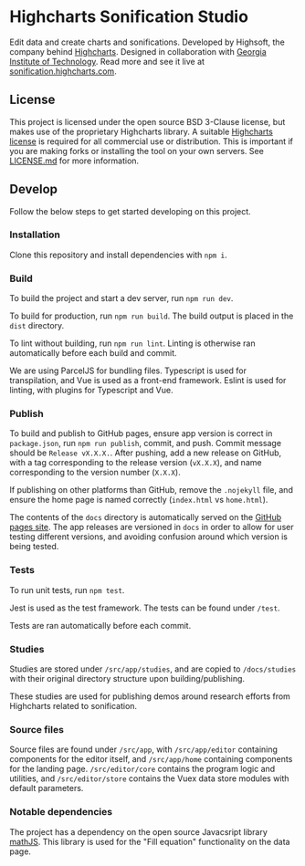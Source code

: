 # Highcharts Sonification Studio

Edit data and create charts and sonifications. Developed by Highsoft, the company behind [Highcharts](https://www.highcharts.com). Designed in collaboration with [Georgia Institute of Technology](https://www.gatech.edu/). Read more and see it live at [sonification.highcharts.com](https://sonification.highcharts.com).

## License

This project is licensed under the open source BSD 3-Clause license, but makes use of the proprietary Highcharts library. A suitable [Highcharts license](https://highcharts.com) is required for all commercial use or distribution. This is important if you are making forks or installing the tool on your own servers. See [LICENSE.md](https://github.com/highcharts/sonification-studio/blob/master/LICENSE.md) for more information.

## Develop

Follow the below steps to get started developing on this project.

### Installation

Clone this repository and install dependencies with `npm i`.

### Build

To build the project and start a dev server, run `npm run dev`.

To build for production, run `npm run build`. The build output is placed in the `dist` directory.

To lint without building, run `npm run lint`. Linting is otherwise ran automatically before each build and commit.

We are using ParcelJS for bundling files. Typescript is used for transpilation, and Vue is used as a front-end framework. Eslint is used for linting, with plugins for Typescript and Vue. 

### Publish

To build and publish to GitHub pages, ensure app version is correct in `package.json`, run `npm run publish`, commit, and push. Commit message should be `Release vX.X.X.`. After pushing, add a new release on GitHub, with a tag corresponding to the release version (`vX.X.X`), and name corresponding to the version number (`X.X.X`).

If publishing on other platforms than GitHub, remove the `.nojekyll` file, and ensure the home page is named correctly (`index.html` vs `home.html`).

The contents of the `docs` directory is automatically served on the [GitHub pages site](https://highcharts.github.io/sonification-studio/). The app releases are versioned in `docs` in order to allow for user testing different versions, and avoiding confusion around which version is being tested.

### Tests

To run unit tests, run `npm test`.

Jest is used as the test framework. The tests can be found under `/test`.

Tests are ran automatically before each commit.

### Studies

Studies are stored under `/src/app/studies`, and are copied to `/docs/studies` with their original directory structure upon building/publishing.

These studies are used for publishing demos around research efforts from Highcharts related to sonification.

### Source files

Source files are found under `/src/app`, with `/src/app/editor` containing components for the editor itself, and `/src/app/home` containing components for the landing page. `/src/editor/core` contains the program logic and utilities, and `/src/editor/store` contains the Vuex data store modules with default parameters.

### Notable dependencies

The project has a dependency on the open source Javacsript library [mathJS](https://mathjs.org). This library is used for the "Fill equation" functionality on the data page.
